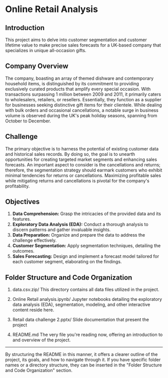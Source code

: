 # Online Retail Analysis

## Introduction
This project aims to delve into customer segmentation and customer lifetime value to make precise sales forecasts for a UK-based company that specializes in unique all-occasion gifts.

## Company Overview
The company, boasting an array of themed dishware and contemporary household items, is distinguished by its commitment to providing exclusively curated products that amplify every special occasion. With transactions surpassing 1 million between 2009 and 2011, it primarily caters to wholesalers, retailers, or resellers. Essentially, they function as a supplier for businesses seeking distinctive gift items for their clientele. While dealing with bulk orders and occasional cancellations, a notable surge in business volume is observed during the UK's peak holiday seasons, spanning from October to December.

## Challenge
The primary objective is to harness the potential of existing customer data and historical sales records. By doing so, the goal is to unearth opportunities for creating targeted market segments and enhancing sales forecasts. An important aspect to consider is the cancellations and returns; therefore, the segmentation strategy should earmark customers who exhibit minimal tendencies for returns or cancellations. Maximizing profitable sales while mitigating returns and cancellations is pivotal for the company's profitability.

## Objectives

1. **Data Comprehension:** Grasp the intricacies of the provided data and its features.
2. **Exploratory Data Analysis (EDA):** Conduct a thorough analysis to discern patterns and gather invaluable insights.
3. **Data Preparation:** Organize and prepare the data to address the challenge effectively.
4. **Customer Segmentation:** Apply segmentation techniques, detailing the outcomes.
5. **Sales Forecasting:** Design and implement a forecast model tailored for each customer segment, elaborating on the findings.

## Folder Structure and Code Organization
1. data.csv.zip/
This directory contains all data files utilized in the project. 

2. Online Retail analysis.ipynb/
Jupyter notebooks detailing the exploratory data analysis (EDA), segmentation, modeling, and other interactive content reside here.

3. Retail data challenge 2.pptx/
Slide documentation that present the project

4. README.md
The very file you're reading now, offering an introduction to and overview of the project.

---

By structuring the README in this manner, it offers a clearer outline of the project, its goals, and how to navigate through it. If you have specific folder names or a directory structure, they can be inserted in the "Folder Structure and Code Organization" section.
